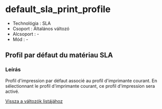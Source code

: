 # default\_sla\_print\_profile

* Technológia : SLA
* Csoport : Általános változó
* Alcsoport : -
* Mód : -

## Profil par défaut du matériau SLA

### Leírás

Profil d'impression par défaut associé au profil d'imprimante courant. En sélectionnant le profil d'imprimante courant, ce profil d'impression sera activé.

[Vissza a változók listájához](/)

